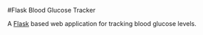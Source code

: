 #Flask Blood Glucose Tracker

A [Flask](http://flask.pocoo.org/) based web application for tracking
blood glucose levels.